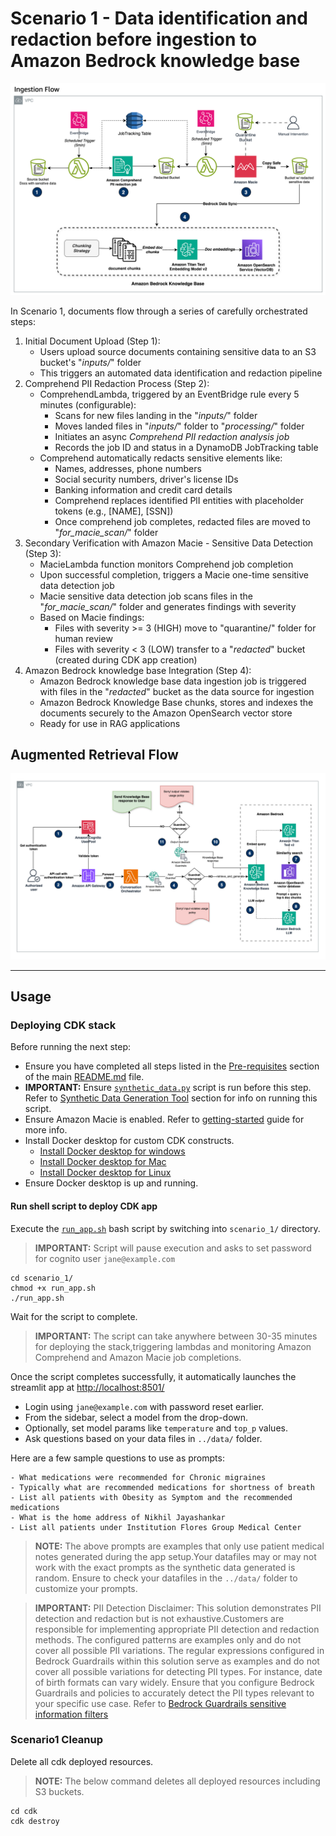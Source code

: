 # Scenario 1 - Data identification and redaction before ingestion to Amazon Bedrock knowledge base

![Scenario 1 - Ingestion Flow](../images/scenario1_ingestion_flow.png)

In Scenario 1, documents flow through a series of carefully orchestrated steps:

1. Initial Document Upload (Step 1):
    - Users upload source documents containing sensitive data to an S3 bucket's "_inputs/_" folder
    - This triggers an automated data identification and redaction pipeline
2. Comprehend PII Redaction Process (Step 2):
    - ComprehendLambda, triggered by an EventBridge rule every 5 minutes (configurable):
      - Scans for new files landing in the "_inputs/_" folder
      - Moves landed files in "_inputs/_" folder to "_processing/_" folder
      - Initiates an async _Comprehend PII redaction analysis job_
      - Records the job ID and status in a DynamoDB JobTracking table
    - Comprehend automatically redacts sensitive elements like:
      - Names, addresses, phone numbers
      - Social security numbers, driver's license IDs
      - Banking information and credit card details
      - Comprehend replaces identified PlI entities with placeholder tokens (e.g., [NAME], [SSN])
      - Once comprehend job completes, redacted files are moved to "_for_macie_scan/_" folder
3. Secondary Verification with Amazon Macie - Sensitive Data Detection (Step 3):
    - MacieLambda function monitors Comprehend job completion
    - Upon successful completion, triggers a Macie one-time sensitive data detection job
    - Macie sensitive data detection job scans files in the "_for_macie_scan/_" folder and generates findings with severity
    - Based on Macie findings:
       - Files with severity >= 3 (HIGH) move to "quarantine/" folder for human review
       - Files with severity < 3 (LOW) transfer to a "_redacted_" bucket (created during CDK app creation)
4. Amazon Bedrock knowledge base Integration (Step 4):
   - Amazon Bedrock knowledge base data ingestion job is triggered with files in the "_redacted_" bucket as the data source for ingestion
   - Amazon Bedrock Knowledge Base chunks, stores and indexes the documents securely to the Amazon OpenSearch vector store
   - Ready for use in RAG applications

## Augmented Retrieval Flow

![Augmented Retrieval Flow](../images/scenario1_augmented_retrieval_flow.png)

---

## Usage

### Deploying CDK stack

Before running the next step:

- Ensure you have completed all steps listed in the [Pre-requisites](../README.md#pre-requisites) section of the main [README.md](../README.md) file.
- **IMPORTANT:** Ensure [`synthetic_data.py`](./synthetic_data.py) script is run before this step. Refer to [Synthetic Data Generation Tool](../README.md#synthetic-data-generation-tool) section for info on running this script.
- Ensure Amazon Macie is enabled. Refer to [getting-started](https://docs.aws.amazon.com/macie/latest/user/getting-started.html) guide for more info.
- Install Docker desktop for custom CDK constructs.
  - [Install Docker desktop for windows](https://docs.docker.com/desktop/setup/install/windows-install/)
  - [Install Docker desktop for Mac](https://docs.docker.com/desktop/setup/install/mac-install/)
  - [Install Docker desktop for Linux](https://docs.docker.com/desktop/setup/install/linux/)
- Ensure Docker desktop is up and running.

#### Run shell script to deploy CDK app

Execute the [`run_app.sh`](./run_app.sh) bash script by switching into `scenario_1/` directory.

>**IMPORTANT:** Script will pause execution and asks to set password for cognito user `jane@example.com`

```shell
cd scenario_1/
chmod +x run_app.sh
./run_app.sh
```

Wait for the script to complete.

>**IMPORTANT:** The script can take anywhere between 30-35 minutes for deploying the stack,triggering lambdas and monitoring Amazon Comprehend and Amazon Macie job completions.

Once the script completes successfully, it automatically launches the streamlit app at <http://localhost:8501/>

- Login using `jane@example.com` with password reset earlier.
- From the sidebar, select a model from the drop-down.
- Optionally, set model params like `temperature` and `top_p` values.
- Ask questions based on your data files in `../data/` folder.

Here are a few sample questions to use as prompts:

```text
- What medications were recommended for Chronic migraines
- Typically what are recommended medications for shortness of breath
- List all patients with Obesity as Symptom and the recommended medications
- What is the home address of Nikhil Jayashankar
- List all patients under Institution Flores Group Medical Center
```

>**NOTE:** The above prompts are examples that only use patient medical notes generated during the app setup.Your datafiles may or may not work with the exact prompts as the synthetic data generated is random. Ensure to check your datafiles in the `../data/` folder to customize your prompts.

>**IMPORTANT:** PII Detection Disclaimer: This solution demonstrates PII detection and redaction but is not exhaustive.Customers are responsible for implementing appropriate PII detection and redaction methods. The configured patterns are examples only and do not cover all possible PII variations. The regular expressions configured in Bedrock Guardrails within this solution serve as examples and do not cover all possible variations for detecting PII types. For instance, date of birth formats can vary widely. Ensure that you configure Bedrock Guardrails and policies to accurately detect the PII types relevant to your specific use case. Refer to [Bedrock Guardrails sensitive information filters](https://docs.aws.amazon.com/bedrock/latest/userguide/guardrails-sensitive-filters.html)

### Scenario1 Cleanup

Delete all cdk deployed resources.

>**NOTE:** The below command deletes all deployed resources including S3 buckets.

```shell
cd cdk
cdk destroy
```
